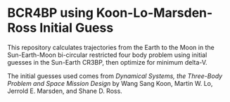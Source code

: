 # BCR4BP using Koon-Lo-Marsden-Ross Initial Guess

This repository calculates trajectories from the Earth to the Moon in the Sun-Earth-Moon bi-circular restricted four body problem using initial guesses in the Sun-Earth CR3BP, then optimize for minimum delta-V.

The initial guesses used comes from _Dynamical Systems, the Three-Body Problem and Space Mission Design_ by Wang Sang Koon, Martin W. Lo, Jerrold E. Marsden, and Shane D. Ross.

